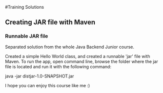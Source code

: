 #Training Solutions

## Creating JAR file with Maven

### Runnable JAR file
Separated solution from the whole Java Backend Junior course.

Created a simple Hello World class, and created a runnable 'jar' file with Maven. To run the app, open command line, browse the folder where the jar file is located and run it with the following command:

java -jar distjar-1.0-SNAPSHOT.jar

I hope you can enjoy this course like me :)
